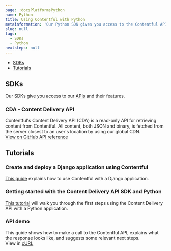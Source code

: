 ```yaml
---
page: :docsPlatformsPython
name: Python
title: Using Contentful with Python
metainformation: 'Our Python SDK gives you access to the Contentful APIs and their features.'
slug: null
tags:
  - SDKs
  - Python
nextsteps: null
---
```


-   [SDKs](#sdks)
-   [Tutorials](#tutorials)

## SDKs

Our SDKs give you access to our [APIs](/developers/docs/concepts/apis/) and their features.

### CDA - Content Delivery API

Contentful's Content Delivery API (CDA) is a read-only API for retrieving content from Contentful. All content, both JSON and binary, is fetched from the server closest to an user's location by using our global CDN.<br/>
[View on GitHub](https://github.com/contentful/contentful.py)
[API reference](https://contentful.github.io/contentful.py)

## Tutorials

### Create and deploy a Django application using Contentful

[This guide](/developers/docs/python/tutorials/full-stack-getting-started/) explains how to use Contentful with a Django application.

### Getting started with the Content Delivery API SDK and Python

[This tutorial](/developers/docs/python/tutorials/getting-started-with-contentful-and-python/) will walk you through the first steps using the Content Delivery API with a Python application.

### API demo

This guide shows how to make a call to the Contentful API, explains what the response looks like, and suggests some relevant next steps.<br/>
View in [cURL](/developers/api-demo/curl/)
